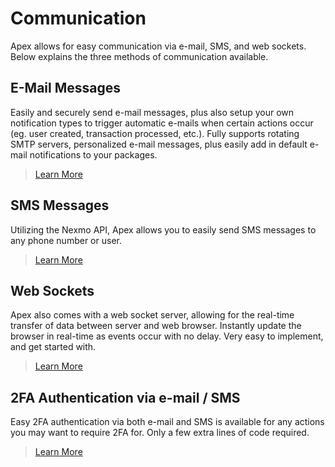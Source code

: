 
# Communication

Apex allows for easy communication via e-mail, SMS, and web sockets.  Below explains the three methods of communication available.


## E-Mail Messages

Easily and securely send e-mail messages, plus also setup your own notification types to trigger automatic e-mails when certain actions 
occur (eg. user created, transaction processed, etc.).  Fully supports rotating SMTP servers, personalized e-mail messages, plus easily add in default e-mail notifications to your packages.

> [Learn More](communication_email.md)


## SMS Messages

Utilizing the Nexmo API, Apex allows you to easily send SMS messages to any phone number 
or user.

> [Learn More](communication_sms.md)


## Web Sockets

Apex also comes with a web socket server, allowing for the real-time transfer of data between server and web browser.  Instantly 
update the browser in real-time as events occur with no delay.  Very easy to implement, and get started with.

> [Learn More](communication_websocket.md)


## 2FA Authentication via e-mail / SMS

Easy 2FA authentication via both e-mail and SMS is available for any actions you may want to 
require 2FA for.  Only a few extra lines of code required.

> [Learn More](communication_2fa.md)




